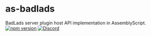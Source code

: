 # as-badlads
BadLads server plugin host API implementation in AssemblyScript. 
[![npm version](https://badge.fury.io/js/%40chemicalheads%2Fas-badlads.svg)](https://badge.fury.io/js/%40chemicalheads%2Fas-badlads)
[![Discord](https://img.shields.io/discord/597143319314694144.svg?label=&logo=discord&logoColor=ffffff&color=7389D8&labelColor=6A7EC2)](https://discord.gg/hqZVQmm)
